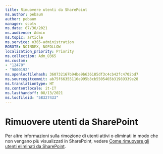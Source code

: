 ```yaml
---
title: Rimuovere utenti da SharePoint
ms.author: pebaum
author: pebaum
manager: scotv
ms.date: 07/30/2021
ms.audience: Admin
ms.topic: article
ms.service: o365-administration
ROBOTS: NOINDEX, NOFOLLOW
localization_priority: Priority
ms.collection: Adm_O365
ms.custom:
- "12470"
- "9000192"
ms.openlocfilehash: 360732167b94be9b636185df3c4cb42fc4702bd7
ms.sourcegitcommit: ab75f66355116e995b3cb5505465b31989339e28
ms.translationtype: HT
ms.contentlocale: it-IT
ms.lasthandoff: 08/13/2021
ms.locfileid: "58327433"
---
```

# <a name="remove-users-from-sharepoint"></a>Rimuovere utenti da SharePoint

Per altre informazioni sulla rimozione di utenti attivi o eliminati in modo che non vengano più visualizzati in SharePoint, vedere [Come rimuovere gli utenti eliminati da SharePoint](https://docs.microsoft.com/sharepoint/remove-users).



